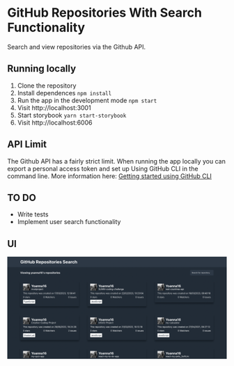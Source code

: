 # GitHub Repositories With Search Functionality

Search and view repositories via the Github API.

## Running locally
1. Clone the repository
2. Install dependences `npm install`
3. Run the app in the development mode `npm start`
4. Visit http://localhost:3001
5. Start storybook `yarn start-storybook`
6. Visit http://localhost:6006

## API Limit 

The Github API has a fairly strict limit. When running the app locally you can export a personal access token and set up Using GitHub CLI in the command line. 
More information here: 
[Getting started using GitHub CLI](https://docs.github.com/en/rest/quickstart?apiVersion=2022-11-28&tool=cli)

## TO DO
- Write tests 
- Implement user search functionality



## UI 
![Preview](/preview.png)


